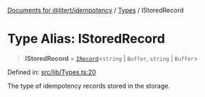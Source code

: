 [Documents for @litert/idempotency](../../index.md) / [Types](../index.md) / IStoredRecord

# Type Alias: IStoredRecord

> **IStoredRecord** = [`IRecord`](../interfaces/IRecord.md)\<`string` \| `Buffer`, `string` \| `Buffer`\>

Defined in: [src/lib/Types.ts:20](https://github.com/litert/idempotency.js/blob/master/src/lib/Types.ts#L20)

The type of idempotency records stored in the storage.
